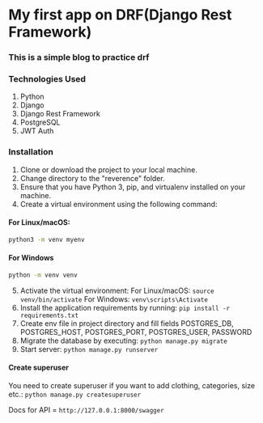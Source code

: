 # My first app on DRF(Django Rest Framework) 
###  This is a simple blog to practice drf

### Technologies Used
1. Python
2. Django
4. Django Rest Framework 
5. PostgreSQL
6. JWT Auth
### Installation
1. Clone or download the project to your local machine.
2. Change directory to the "reverence" folder.
3. Ensure that you have Python 3, pip, and virtualenv installed on your machine.
4. Create a virtual environment using the following command:
#### For Linux/macOS:
```bash
python3 -m venv myenv
```
#### For Windows
```bash
python -m venv venv
```
5. Activate the virtual environment:
   For Linux/macOS: `source venv/bin/activate`
   For Windows: `venv\scripts\Activate`
6. Install the application requirements by running: `pip install -r requirements.txt`
7. Create env file in project directory and fill fields POSTGRES_DB, POSTGRES_HOST, POSTGRES_PORT, POSTGRES_USER, PASSWORD
8. Migrate the database by executing: `python manage.py migrate`
9. Start server: `python manage.py runserver`
#### Create superuser
You need to create superuser if you want to add clothing, categories, size etc.:
`python manage.py createsuperuser`

Docs for API = `http://127.0.0.1:8000/swagger`
